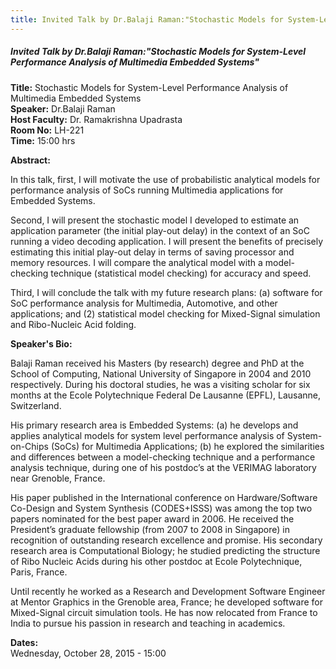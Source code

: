 ```yaml
---
title: Invited Talk by Dr.Balaji Raman:"Stochastic Models for System-Level Performance Analysis of Multimedia Embedded Systems"
---
```


##### **Invited Talk by Dr.Balaji Raman:"Stochastic Models for System-Level Performance Analysis of Multimedia Embedded Systems"**
**Title:** Stochastic Models for System-Level Performance Analysis of Multimedia Embedded Systems  
**Speaker:** Dr.​Balaji Raman  
**Host Faculty:** Dr.  Ramakrishna Upadrasta  
**Room No:** LH-221  
**Time:** 15:00 hrs  

**Abstract:**

In this talk, first, I will motivate the use of probabilistic analytical models for performance analysis of SoCs running Multimedia applications for Embedded Systems. 

Second, I will present the stochastic model I developed to estimate an application parameter (the initial play-out delay) in the context of an SoC running a video decoding application. I will present the benefits of ​precisely ​estimating this initial play-out delay in terms of saving processor and memory resources. I will compare the analytical model with a model-checking technique (statistical model checking) for accuracy and speed.

Third, I will conclude the talk with my future research plans: (a) software for SoC performance analysis for Multimedia, Automotive, and other applications; and (2) statistical model checking for Mixed-Signal simulation and Ribo-Nucleic Acid folding.

**Speaker's Bio:​**

Balaji Raman received his Masters (by research) degree and PhD at the School of Computing, National University of Singapore in 2004 and 2010 respectively. During his doctoral studies, he was a visiting scholar for six months at the Ecole Polytechnique Federal De Lausanne (EPFL), Lausanne, Switzerland.

His primary research area is Embedded Systems: (a) he develops and applies analytical models for system level performance analysis of System-on-Chips (SoCs) for Multimedia Applications; (b) he explored the similarities and differences between a model-checking technique and a performance analysis technique, during one of his postdoc’s at the VERIMAG laboratory near Grenoble, France.

His paper published in the International conference on Hardware/Software Co-Design and System Synthesis (CODES+ISSS) was among the top two papers nominated for the best paper award in 2006. He received the President’s graduate fellowship (from 2007 to 2008 in Singapore) in recognition of outstanding research excellence and promise. 
His secondary research area is Computational Biology; he studied predicting the structure of Ribo Nucleic Acids during his other postdoc at Ecole Polytechnique, Paris, France.

Until recently he worked as a Research and Development Software Engineer at Mentor Graphics in the Grenoble area, France; he developed software for Mixed-Signal circuit simulation tools. He has now relocated from France to India to pursue his passion in research and teaching in academics.

**Dates:**  
Wednesday, October 28, 2015 - 15:00